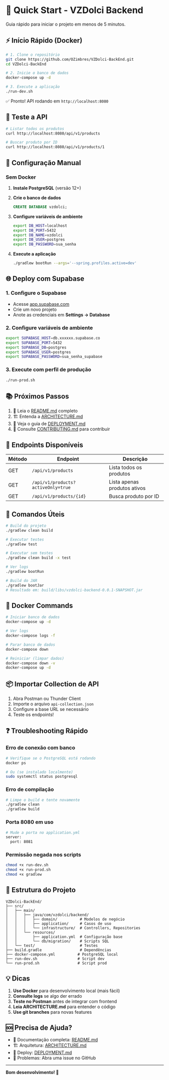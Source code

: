 # 🚀 Quick Start - VZDolci Backend

Guia rápido para iniciar o projeto em menos de 5 minutos.

## ⚡ Início Rápido (Docker)

```bash
# 1. Clone o repositório
git clone https://github.com/OZimbres/VZDolci-BackEnd.git
cd VZDolci-BackEnd

# 2. Inicie o banco de dados
docker-compose up -d

# 3. Execute a aplicação
./run-dev.sh
```

✅ Pronto! API rodando em `http://localhost:8080`

## 🧪 Teste a API

```bash
# Listar todos os produtos
curl http://localhost:8080/api/v1/products

# Buscar produto por ID
curl http://localhost:8080/api/v1/products/1
```

## 📝 Configuração Manual

### Sem Docker

1. **Instale PostgreSQL** (versão 12+)

2. **Crie o banco de dados**
   ```sql
   CREATE DATABASE vzdolci;
   ```

3. **Configure variáveis de ambiente**
   ```bash
   export DB_HOST=localhost
   export DB_PORT=5432
   export DB_NAME=vzdolci
   export DB_USER=postgres
   export DB_PASSWORD=sua_senha
   ```

4. **Execute a aplicação**
   ```bash
   ./gradlew bootRun --args='--spring.profiles.active=dev'
   ```

## 🌐 Deploy com Supabase

### 1. Configure o Supabase

- Acesse [app.supabase.com](https://app.supabase.com/)
- Crie um novo projeto
- Anote as credenciais em **Settings → Database**

### 2. Configure variáveis de ambiente

```bash
export SUPABASE_HOST=db.xxxxxx.supabase.co
export SUPABASE_PORT=5432
export SUPABASE_DB=postgres
export SUPABASE_USER=postgres
export SUPABASE_PASSWORD=sua_senha_supabase
```

### 3. Execute com perfil de produção

```bash
./run-prod.sh
```

## 📚 Próximos Passos

1. 📖 Leia o [README.md](README.md) completo
2. 🏗️ Entenda a [ARCHITECTURE.md](ARCHITECTURE.md)
3. 🚀 Veja o guia de [DEPLOYMENT.md](DEPLOYMENT.md)
4. 🤝 Consulte [CONTRIBUTING.md](CONTRIBUTING.md) para contribuir

## 📡 Endpoints Disponíveis

| Método | Endpoint | Descrição |
|--------|----------|-----------|
| GET | `/api/v1/products` | Lista todos os produtos |
| GET | `/api/v1/products?activeOnly=true` | Lista apenas produtos ativos |
| GET | `/api/v1/products/{id}` | Busca produto por ID |

## 🔧 Comandos Úteis

```bash
# Build do projeto
./gradlew clean build

# Executar testes
./gradlew test

# Executar sem testes
./gradlew clean build -x test

# Ver logs
./gradlew bootRun

# Build do JAR
./gradlew bootJar
# Resultado em: build/libs/vzdolci-backend-0.0.1-SNAPSHOT.jar
```

## 🐳 Docker Commands

```bash
# Iniciar banco de dados
docker-compose up -d

# Ver logs
docker-compose logs -f

# Parar banco de dados
docker-compose down

# Reiniciar (limpar dados)
docker-compose down -v
docker-compose up -d
```

## 📦 Importar Collection de API

1. Abra Postman ou Thunder Client
2. Importe o arquivo `api-collection.json`
3. Configure a base URL se necessário
4. Teste os endpoints!

## ❓ Troubleshooting Rápido

### Erro de conexão com banco
```bash
# Verifique se o PostgreSQL está rodando
docker ps

# Ou (se instalado localmente)
sudo systemctl status postgresql
```

### Erro de compilação
```bash
# Limpe o build e tente novamente
./gradlew clean
./gradlew build
```

### Porta 8080 em uso
```bash
# Mude a porta no application.yml
server:
  port: 8081
```

### Permissão negada nos scripts
```bash
chmod +x run-dev.sh
chmod +x run-prod.sh
chmod +x gradlew
```

## 🎯 Estrutura do Projeto

```
VZDolci-BackEnd/
├── src/
│   ├── main/
│   │   ├── java/com/vzdolci/backend/
│   │   │   ├── domain/          # Modelos de negócio
│   │   │   ├── application/     # Casos de uso
│   │   │   └── infrastructure/  # Controllers, Repositories
│   │   └── resources/
│   │       ├── application.yml  # Configuração base
│   │       └── db/migration/    # Scripts SQL
│   └── test/                    # Testes
├── build.gradle                 # Dependências
├── docker-compose.yml          # PostgreSQL local
├── run-dev.sh                  # Script dev
└── run-prod.sh                 # Script prod
```

## 💡 Dicas

1. **Use Docker** para desenvolvimento local (mais fácil)
2. **Consulte logs** se algo der errado
3. **Teste no Postman** antes de integrar com frontend
4. **Leia ARCHITECTURE.md** para entender o código
5. **Use git branches** para novas features

## 🆘 Precisa de Ajuda?

- 📖 Documentação completa: [README.md](README.md)
- 🏗️ Arquitetura: [ARCHITECTURE.md](ARCHITECTURE.md)
- 🚀 Deploy: [DEPLOYMENT.md](DEPLOYMENT.md)
- 🐛 Problemas: Abra uma issue no GitHub

---

**Bom desenvolvimento! 🎉**
